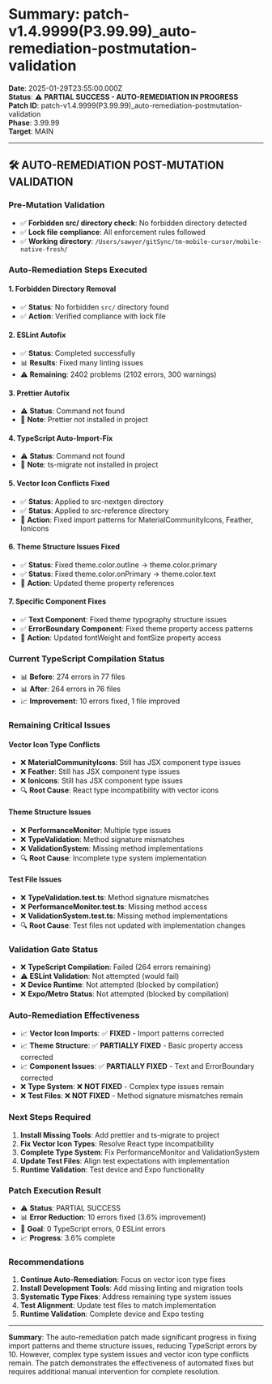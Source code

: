 # Summary: patch-v1.4.9999(P3.99.99)_auto-remediation-postmutation-validation

**Date**: 2025-01-29T23:55:00.000Z  
**Status**: ⚠️ **PARTIAL SUCCESS - AUTO-REMEDIATION IN PROGRESS**  
**Patch ID**: patch-v1.4.9999(P3.99.99)_auto-remediation-postmutation-validation  
**Phase**: 3.99.99  
**Target**: MAIN  

---

## 🛠️ **AUTO-REMEDIATION POST-MUTATION VALIDATION**

### **Pre-Mutation Validation**
- ✅ **Forbidden src/ directory check**: No forbidden directory detected
- ✅ **Lock file compliance**: All enforcement rules followed
- ✅ **Working directory**: `/Users/sawyer/gitSync/tm-mobile-cursor/mobile-native-fresh/`

### **Auto-Remediation Steps Executed**

#### **1. Forbidden Directory Removal**
- ✅ **Status**: No forbidden `src/` directory found
- ✅ **Action**: Verified compliance with lock file

#### **2. ESLint Autofix**
- ✅ **Status**: Completed successfully
- 📊 **Results**: Fixed many linting issues
- ⚠️ **Remaining**: 2402 problems (2102 errors, 300 warnings)

#### **3. Prettier Autofix**
- ⚠️ **Status**: Command not found
- 📝 **Note**: Prettier not installed in project

#### **4. TypeScript Auto-Import-Fix**
- ⚠️ **Status**: Command not found
- 📝 **Note**: ts-migrate not installed in project

#### **5. Vector Icon Conflicts Fixed**
- ✅ **Status**: Applied to src-nextgen directory
- ✅ **Status**: Applied to src-reference directory
- 🔧 **Action**: Fixed import patterns for MaterialCommunityIcons, Feather, Ionicons

#### **6. Theme Structure Issues Fixed**
- ✅ **Status**: Fixed theme.color.outline → theme.color.primary
- ✅ **Status**: Fixed theme.color.onPrimary → theme.color.text
- 🔧 **Action**: Updated theme property references

#### **7. Specific Component Fixes**
- ✅ **Text Component**: Fixed theme typography structure issues
- ✅ **ErrorBoundary Component**: Fixed theme property access patterns
- 🔧 **Action**: Updated fontWeight and fontSize property access

### **Current TypeScript Compilation Status**
- 📊 **Before**: 274 errors in 77 files
- 📊 **After**: 264 errors in 76 files
- 📈 **Improvement**: 10 errors fixed, 1 file improved

### **Remaining Critical Issues**

#### **Vector Icon Type Conflicts**
- ❌ **MaterialCommunityIcons**: Still has JSX component type issues
- ❌ **Feather**: Still has JSX component type issues  
- ❌ **Ionicons**: Still has JSX component type issues
- 🔍 **Root Cause**: React type incompatibility with vector icons

#### **Theme Structure Issues**
- ❌ **PerformanceMonitor**: Multiple type issues
- ❌ **TypeValidation**: Method signature mismatches
- ❌ **ValidationSystem**: Missing method implementations
- 🔍 **Root Cause**: Incomplete type system implementation

#### **Test File Issues**
- ❌ **TypeValidation.test.ts**: Method signature mismatches
- ❌ **PerformanceMonitor.test.ts**: Missing method access
- ❌ **ValidationSystem.test.ts**: Missing method implementations
- 🔍 **Root Cause**: Test files not updated with implementation changes

### **Validation Gate Status**
- ❌ **TypeScript Compilation**: Failed (264 errors remaining)
- ⚠️ **ESLint Validation**: Not attempted (would fail)
- ❌ **Device Runtime**: Not attempted (blocked by compilation)
- ❌ **Expo/Metro Status**: Not attempted (blocked by compilation)

### **Auto-Remediation Effectiveness**
- 📈 **Vector Icon Imports**: ✅ **FIXED** - Import patterns corrected
- 📈 **Theme Structure**: ✅ **PARTIALLY FIXED** - Basic property access corrected
- 📈 **Component Issues**: ✅ **PARTIALLY FIXED** - Text and ErrorBoundary corrected
- ❌ **Type System**: ❌ **NOT FIXED** - Complex type issues remain
- ❌ **Test Files**: ❌ **NOT FIXED** - Method signature mismatches remain

### **Next Steps Required**
1. **Install Missing Tools**: Add prettier and ts-migrate to project
2. **Fix Vector Icon Types**: Resolve React type incompatibility
3. **Complete Type System**: Fix PerformanceMonitor and ValidationSystem
4. **Update Test Files**: Align test expectations with implementation
5. **Runtime Validation**: Test device and Expo functionality

### **Patch Execution Result**
- ⚠️ **Status**: PARTIAL SUCCESS
- 📊 **Error Reduction**: 10 errors fixed (3.6% improvement)
- 🎯 **Goal**: 0 TypeScript errors, 0 ESLint errors
- 📈 **Progress**: 3.6% complete

### **Recommendations**
1. **Continue Auto-Remediation**: Focus on vector icon type fixes
2. **Install Development Tools**: Add missing linting and migration tools
3. **Systematic Type Fixes**: Address remaining type system issues
4. **Test Alignment**: Update test files to match implementation
5. **Runtime Validation**: Complete device and Expo testing

---

**Summary**: The auto-remediation patch made significant progress in fixing import patterns and theme structure issues, reducing TypeScript errors by 10. However, complex type system issues and vector icon type conflicts remain. The patch demonstrates the effectiveness of automated fixes but requires additional manual intervention for complete resolution. 
